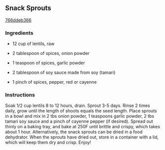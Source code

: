 ## Snack Sprouts

[766ddeb366](http://www.food.com/recipe/snack-sprouts-204585)

### Ingredients

 - 12 cup of lentils, raw

 - 2 tablespoon of spices, onion powder

 - 1 teaspoon of spices, garlic powder

 - 2 tablespoon of soy sauce made from soy (tamari)

 - 1 pinch of spices, pepper, red or cayenne

### Instructions

Soak 1/2 cup lentils 8 to 12 hours, drain. Sprout 3-5 days. Rinse 2 times daily, grow until the length of shoots equals the seed length. Place sprouts in a bowl and mix in 2 tbs onion powder, 1 teaspoons garlic powder, 2 tbs tamari soy sauce and a pinch of cayenne pepper (if desired). Spread out thinly on a baking tray, and bake at 250F until brittle and crispy, which takes about 1 hour. Alternatively, the snack sprouts can be dried in a food dehydrator. When the sprouts have dried out, store in a container with a lid, which will keep them dry and crisp. Enjoy!